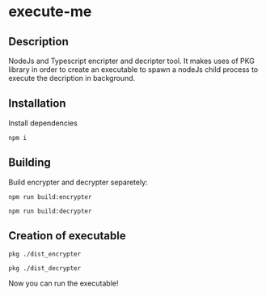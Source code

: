 # execute-me

## Description
NodeJs and Typescript encripter and decripter tool. It makes uses of PKG library in order to create an executable to spawn a nodeJs child process to execute the decription in background.

## Installation

Install dependencies

```
npm i
```
## Building
Build encrypter and decrypter separetely:

```
npm run build:encrypter
```
```
npm run build:decrypter
```
## Creation of executable
```
pkg ./dist_encrypter
```
```
pkg ./dist_decrypter
```
Now you can run the executable!
